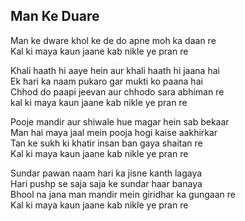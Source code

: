 ## Man Ke Duare

Man ke dware khol ke de do apne moh ka daan re  
Kal ki maya kaun jaane kab nikle ye pran re

Khali haath hi aaye hein aur khali haath hi jaana hai  
Ek hari ka naam pukaro gar mukti ko paana hai  
Chhod do paapi jeevan aur chhodo sara abhiman re  
kal ki maya kaun jaane kab nikle ye pran re

Pooje mandir aur shiwale hue magar hein sab bekaar  
Man hai maya jaal mein pooja hogi kaise aakhirkar  
Tan ke sukh ki khatir insan ban gaya shaitan re  
Kal ki maya kaun jaane kab nikle ye pran re

Sundar pawan naam hari ka jisne kanth lagaya  
Hari pushp se saja saja ke sundar haar banaya  
Bhool na jana man mandir mein giridhar ka gungaan re  
Kal ki maya kaun jaane kab nikle ye pran re

